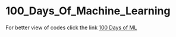 # 100_Days_Of_Machine_Learning
For better view of codes click the link [100 Days of ML](https://mybinder.org/v2/gh/SouroMLhub/100_Days_Of_Machine_Learning.git/master)
